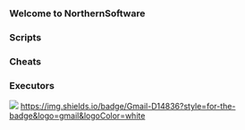 ### Welcome to NorthernSoftware
### Scripts
### Cheats
### Executors

![](https://komarev.com/ghpvc/?username=NorthernSoftware) https://img.shields.io/badge/Gmail-D14836?style=for-the-badge&logo=gmail&logoColor=white


